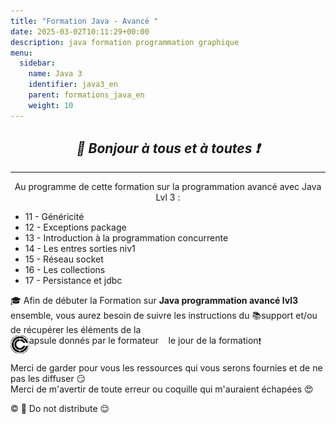 ```yaml
---
title: "Formation Java - Avancé "
date: 2025-03-02T10:11:29+00:00
description: java formation programmation graphique
menu:
  sidebar:
    name: Java 3
    identifier: java3_en
    parent: formations_java_en
    weight: 10
---
```


## _<center>:loudspeaker: Bonjour à tous et à toutes :heavy_exclamation_mark:</center>_

---

<div class="d-sm-block alert alert-info " > <center>
<i class="fas fa-info-circle " style="color: blue;"></i> Au programme de cette formation sur la programmation avancé avec <i class="fa-brands fa-java fa-2xl"></i> Java Lvl 3 : </center>
<span class="text-left">

- 11 - Généricité
- 12 - Exceptions package
- 13 - Introduction à la programmation concurrente
- 14 - Les entres sorties niv1
- 15 - Réseau socket
- 16 - Les collections
- 17 - Persistance et jdbc


</div>


<div class="d-sm-block  alert alert-success  text-left" role="alert">

:mortar_board: Afin de débuter la Formation sur **<i class="fa-brands fa-java fa-2xl"></i>Java programmation avancé lvl3** ensemble, vous aurez besoin de suivre les instructions du :books:support et/ou de récupérer les éléments de la <span style='display:FLEX;margin:0'> <img style="vertical-align: bottom;" src="/images/icones/w30/capsule_30.png" alt="C">apsule donnés par le formateur &nbsp; <i class="fas fa-chalkboard-teacher"></i> &nbsp; le jour de la formation :exclamation:

</div>

Merci de garder pour vous les ressources qui vous serons fournies et de ne pas les diffuser :smirk:  
Merci de m'avertir de toute erreur ou coquille qui m'auraient échapées :heart_eyes:

:copyright: :no_entry_sign: Do not distribute :relieved: